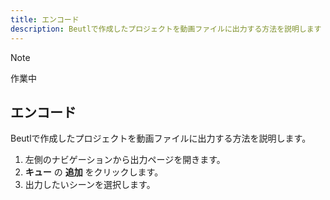```yaml
---
title: エンコード
description: Beutlで作成したプロジェクトを動画ファイルに出力する方法を説明します
---
```


> [!NOTE]
> 作業中

## エンコード

Beutlで作成したプロジェクトを動画ファイルに出力する方法を説明します。

1. 左側のナビゲーションから出力ページを開きます。
2. __キュー__ の __追加__ をクリックします。
3. 出力したいシーンを選択します。
